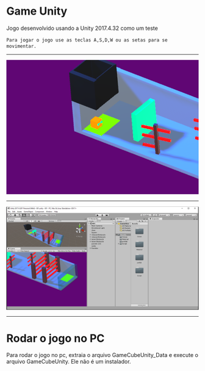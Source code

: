 # Game Unity
Jogo desenvolvido usando a Unity 2017.4.32 como um teste 

    Para jogar o jogo use as teclas A,S,D,W ou as setas para se movimentar.

---


!["img"](./images/img2.png)

---

!["img"](./images/img1.png)


---

# Rodar o jogo no PC

Para rodar o jogo no pc, extraia o arquivo GameCubeUnity_Data e execute o arquivo GameCubeUnity. Ele não é um instalador. 